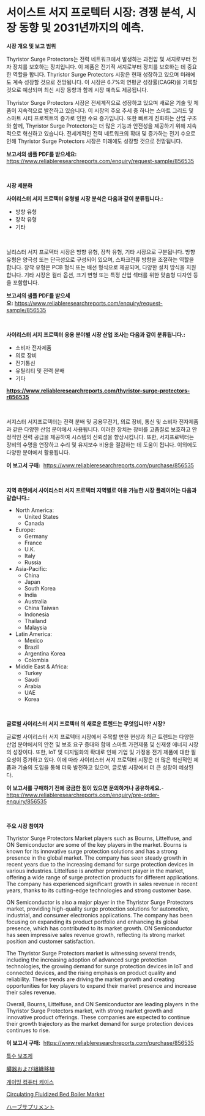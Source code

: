 <p><h1>서이스트 서지 프로텍터 시장: 경쟁 분석, 시장 동향 및 2031년까지의 예측.</h1></p><p><strong>시장 개요 및 보고 범위</strong></p>
<p><p>Thyristor Surge Protectors는 전력 네트워크에서 발생하는 과전압 및 서지로부터 전자 장치를 보호하는 장치입니다. 이 제품은 전기적 서지로부터 장치를 보호하는 데 중요한 역할을 합니다. Thyristor Surge Protectors 시장은 현재 성장하고 있으며 미래에도 계속 성장할 것으로 전망됩니다. 이 시장은 6.7%의 연평균 성장률(CAGR)을 기록할 것으로 예상되며 최신 시장 동향과 함께 시장 예측도 제공됩니다.</p><p>Thyristor Surge Protectors 시장은 전세계적으로 성장하고 있으며 새로운 기술 및 제품이 지속적으로 발전하고 있습니다. 이 시장의 주요 추세 중 하나는 스마트 그리드 및 스마트 시티 프로젝트의 증가로 인한 수요 증가입니다. 또한 빠르게 진화하는 산업 구조와 함께, Thyristor Surge Protectors는 더 많은 기능과 안전성을 제공하기 위해 지속적으로 혁신하고 있습니다. 전세계적인 전력 네트워크의 확대 및 증가하는 전기 수요로 인해 Thyristor Surge Protectors 시장은 미래에도 성장할 것으로 전망됩니다.</p></p>
<p><strong>보고서의 샘플 PDF를 받으세요:</strong> <a href="https://www.reliableresearchreports.com/enquiry/request-sample/856535">https://www.reliableresearchreports.com/enquiry/request-sample/856535</a></p>
<p>&nbsp;</p>
<p><strong>시장 세분화</strong></p>
<p><strong>사이리스터 서지 프로텍터 유형별 시장 분석은 다음과 같이 분류됩니다.:</strong></p>
<p><ul><li>방향 유형</li><li>장착 유형</li><li>기타</li></ul></p>
<p>&nbsp;</p>
<p><p>닐리스터 서지 프로텍터 시장은 방향 유형, 장착 유형, 기타 시장으로 구분됩니다. 방향 유형은 양극성 또는 단극성으로 구성되어 있으며, 스파크전류 방향을 조절하는 역할을 합니다. 장착 유형은 PCB 형식 또는 배선 형식으로 제공되며, 다양한 설치 방식을 지원합니다. 기타 시장은 컬러 옵션, 크기 변형 또는 특정 산업 섹터를 위한 맞춤형 디자인 등을 포함합니다.</p></p>
<p><strong>보고서의 샘플 PDF를 받으세요:</strong>&nbsp;<a href="https://www.reliableresearchreports.com/enquiry/request-sample/856535">https://www.reliableresearchreports.com/enquiry/request-sample/856535</a></p>
<p>&nbsp;</p>
<p><strong> 사이리스터 서지 프로텍터 응용 분야별 시장 산업 조사는 다음과 같이 분류됩니다.:</strong></p>
<p><ul><li>소비자 전자제품</li><li>의료 장비</li><li>전기통신</li><li>유틸리티 및 전력 분배</li><li>기타</li></ul></p>
<p><strong><a href="https://www.reliableresearchreports.com/thyristor-surge-protectors-r856535">https://www.reliableresearchreports.com/thyristor-surge-protectors-r856535</a></strong></p>
<p>&nbsp;</p>
<p><p>서지스터 서지프로텍터는 전력 분배 및 공용무전기, 의료 장비, 통신 및 소비자 전자제품과 같은 다양한 산업 분야에서 사용됩니다. 이러한 장치는 장비를 고품질로 보호하고 안정적인 전력 공급을 제공하여 시스템의 신뢰성을 향상시킵니다. 또한, 서지프로텍터는 장비의 수명을 연장하고 수리 및 유지보수 비용을 절감하는 데 도움이 됩니다. 이외에도 다양한 분야에서 활용됩니다.</p></p>
<p><strong>이 보고서 구매:</strong>&nbsp; <a href="https://www.reliableresearchreports.com/purchase/856535">https://www.reliableresearchreports.com/purchase/856535</a></p>
<p>&nbsp;</p>
<p><strong>지역 측면에서 사이리스터 서지 프로텍터 지역별로 이용 가능한 시장 플레이어는 다음과 같습니다.:</strong></p>
<p><ul>
    <li>
        North America:
        <ul>
            <li>United States</li>
            <li>Canada</li>
        </ul>
    </li>
    <li>
        Europe:
        <ul>
            <li>Germany</li>
            <li>France</li>
            <li>U.K.</li>
            <li>Italy</li>
            <li>Russia</li>
        </ul>
    </li>
    <li>
        Asia-Pacific:
        <ul>
            <li>China</li>
            <li>Japan</li>
            <li>South Korea</li>
            <li>India</li>
            <li>Australia</li>
            <li>China Taiwan</li>
            <li>Indonesia</li>
            <li>Thailand</li>
            <li>Malaysia</li>
        </ul>
    </li>
    <li>
        Latin America:
        <ul>
            <li>Mexico</li>
            <li>Brazil</li>
            <li>Argentina Korea</li>
            <li>Colombia</li>
        </ul>
    </li>
    <li>
        Middle East & Africa:
        <ul>
            <li>Turkey</li>
            <li>Saudi</li>
            <li>Arabia</li>
            <li>UAE</li>
            <li>Korea</li>
        </ul>
    </li>
    </ul></p>
<p>&nbsp;</p>
<p><strong>글로벌 사이리스터 서지 프로텍터 의 새로운 트렌드는 무엇입니까? 시장?</strong></p>
<p><p>글로벌 사이리스터 서지 프로텍터 시장에서 주목할 만한 현상과 최근 트렌드는 다양한 산업 분야에서의 안전 및 보호 요구 증대와 함께 스마트 가전제품 및 신재생 에너지 시장의 성장이다. 또한, IoT 및 디지털화의 확대로 인해 기업 및 가정용 전기 제품에 대한 필요성이 증가하고 있다. 이에 따라 사이리스터 서지 프로텍터 시장은 더 많은 혁신적인 제품과 기술의 도입을 통해 더욱 발전하고 있으며, 글로벌 시장에서 더 큰 성장이 예상된다.</p></p>
<p><strong>이 보고서를 구매하기 전에 궁금한 점이 있으면 문의하거나 공유하세요.</strong>- <a href="https://www.reliableresearchreports.com/enquiry/pre-order-enquiry/856535">https://www.reliableresearchreports.com/enquiry/pre-order-enquiry/856535</a></p>
<p>&nbsp;</p>
<p><strong>주요 시장 참여자</strong></p>
<p><p>Thyristor Surge Protectors Market players such as Bourns, Littelfuse, and ON Semiconductor are some of the key players in the market. Bourns is known for its innovative surge protection solutions and has a strong presence in the global market. The company has seen steady growth in recent years due to the increasing demand for surge protection devices in various industries. Littelfuse is another prominent player in the market, offering a wide range of surge protection products for different applications. The company has experienced significant growth in sales revenue in recent years, thanks to its cutting-edge technologies and strong customer base.</p><p>ON Semiconductor is also a major player in the Thyristor Surge Protectors market, providing high-quality surge protection solutions for automotive, industrial, and consumer electronics applications. The company has been focusing on expanding its product portfolio and enhancing its global presence, which has contributed to its market growth. ON Semiconductor has seen impressive sales revenue growth, reflecting its strong market position and customer satisfaction.</p><p>The Thyristor Surge Protectors market is witnessing several trends, including the increasing adoption of advanced surge protection technologies, the growing demand for surge protection devices in IoT and connected devices, and the rising emphasis on product quality and reliability. These trends are driving the market growth and creating opportunities for key players to expand their market presence and increase their sales revenue.</p><p>Overall, Bourns, Littelfuse, and ON Semiconductor are leading players in the Thyristor Surge Protectors market, with strong market growth and innovative product offerings. These companies are expected to continue their growth trajectory as the market demand for surge protection devices continues to rise.</p></p>
<p><strong>이 보고서 구매:</strong>&nbsp;&nbsp;<a href="https://www.reliableresearchreports.com/purchase/856535">https://www.reliableresearchreports.com/purchase/856535</a></p>
<p><p><a href="https://github.com/trmesnao7959541/Market-Research-Report-List-1/blob/main/797712819109.md">특수 보조제</a></p><p><a href="https://medium.com/@logaolloway76845/%E8%87%93%E5%99%A8%E3%81%A8%E7%B5%84%E7%B9%94%E7%A7%BB%E6%A4%8D%E5%B8%82%E5%A0%B4%E3%81%AE%E3%83%88%E3%83%AC%E3%83%B3%E3%83%89%E3%81%A8%E5%B8%82%E5%A0%B4%E5%88%86%E6%9E%90%E3%81%AF-2024%E5%B9%B4%E3%81%8B%E3%82%892031%E5%B9%B4%E3%81%BE%E3%81%A7%E3%81%AE%E6%9C%9F%E9%96%93%E3%81%AB%E4%BA%88%E6%B8%AC%E3%81%95%E3%82%8C%E3%81%A6%E3%81%84%E3%81%BE%E3%81%99-d38e040e0c19">臓器および組織移植</a></p><p><a href="https://medium.com/@jackieshlerin9805/%EA%B2%8C%EC%9D%B4%EB%B0%8D-%EC%BB%B4%ED%93%A8%ED%84%B0-%EC%BC%80%EC%9D%B4%EC%8A%A4-%EC%8B%9C%EC%9E%A5-%ED%8A%B8%EB%A0%8C%EB%93%9C-%EC%98%88%EC%B8%A1-%EB%B0%8F-%EA%B2%BD%EC%9F%81-%EB%B6%84%EC%84%9D-2031%EB%85%84%EA%B9%8C%EC%A7%80-cec3ef3ff63e">게이밍 컴퓨터 케이스</a></p><p><a href="https://github.com/jhcraigie/Market-Research-Report-List-2/blob/main/circulating-fluidized-bed-boiler-market.md">Circulating Fluidized Bed Boiler Market</a></p><p><a href="https://medium.com/@shawnsmihv6/%E3%83%8F%E3%83%BC%E3%83%96%E3%82%B5%E3%83%97%E3%83%AA%E3%83%A1%E3%83%B3%E3%83%88%E5%B8%82%E5%A0%B4%E8%A6%8F%E6%A8%A1%E3%81%A8%E5%B8%82%E5%A0%B4%E5%8B%95%E5%90%91-%E5%AE%8C%E5%85%A8%E3%81%AA%E7%94%A3%E6%A5%AD%E6%A6%82%E8%A6%81-2024%E5%B9%B4%E3%81%8B%E3%82%892031%E5%B9%B4-5fbfea7f5958">ハーブサプリメント</a></p></p>